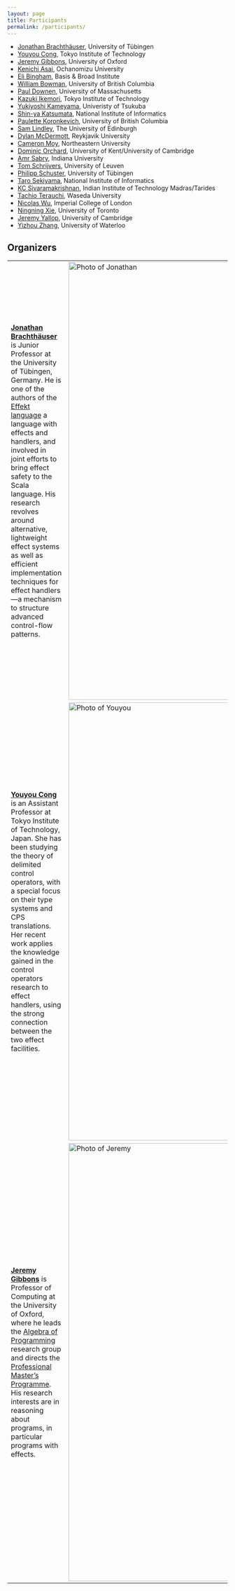 ```yaml
---
layout: page
title: Participants
permalink: /participants/
---
```


- [Jonathan Brachthäuser](https://se.informatik.uni-tuebingen.de/team/brachthaeuser/), University of Tübingen
- [Youyou Cong](https://prg.is.titech.ac.jp/people/cong/), Tokyo Institute of Technology
- [Jeremy Gibbons](https://www.cs.ox.ac.uk/jeremy.gibbons/), University of Oxford
- [Kenichi Asai](https://pllab.is.ocha.ac.jp/~asai/), Ochanomizu University
- [Eli Bingham](https://mltrain.cc/speakers/eli-bingham/), Basis & Broad Institute
- [William Bowman](https://www.williamjbowman.com/), University of British Columbia
- [Paul Downen](https://www.pauldownen.com/), University of Massachusetts
- [Kazuki Ikemori](https://kadu-v.github.io/kikemori/), Tokyo Institute of Technology
- [Yukiyoshi Kameyama](http://www.cs.tsukuba.ac.jp/~kam/), Univeristy of Tsukuba
- [Shin-ya Katsumata](http://group-mmm.org/~s-katsumata/index-e.html), National Institute of Informatics
- [Paulette Koronkevich](https://koronkevi.ch/), University of British Columbia
- [Sam Lindley](https://homepages.inf.ed.ac.uk/slindley/), The University of Edinburgh
- [Dylan McDermott](https://dylanm.org/), Reykjavik University
- [Cameron Moy](https://camoy.name/), Northeastern University
- [Dominic Orchard](https://www.kent.ac.uk/computing/people/3074/orchard-dominic), University of Kent/University of Cambridge
- [Amr Sabry](https://legacy.cs.indiana.edu/~sabry/), Indiana University
- [Tom Schrijvers](https://people.cs.kuleuven.be/~tom.schrijvers/), University of Leuven
- [Philipp Schuster](https://ps.informatik.uni-tuebingen.de/team/schuster/), University of Tübingen
- [Taro Sekiyama](https://researchmap.jp/t-sekiym/?lang=english), National Institute of Informatics
- [KC Sivaramakrishnan](https://kcsrk.info/), Indian Institute of Technology Madras/Tarides
- [Tachio  Terauchi](http://www.f.waseda.jp/terauchi/), Waseda University
- [Nicolas Wu](https://www.imperial.ac.uk/people/n.wu), Imperial College of London
- [Ningning Xie](https://xnning.github.io/), University of Toronto
- [Jeremy Yallop](https://www.cl.cam.ac.uk/~jdy22/), University of Cambridge
- [Yizhou Zhang](https://cs.uwaterloo.ca/~yizhou/), University of Waterloo

## Organizers

<table style="border:none;">
<tr style="border:none;">
<td style="border:none;">
<a href="https://se.informatik.uni-tuebingen.de/team/brachthaeuser/"><strong>Jonathan Brachthäuser</strong></a> is Junior Professor at the University of Tübingen, Germany. 
He is one of the authors of the <a href="https://effekt-lang.org">Effekt language</a> a language with effects and handlers, and involved in joint efforts to bring effect safety to the Scala language.
His research revolves around alternative, lightweight effect systems as well as efficient implementation techniques for effect handlers—a mechanism to structure advanced control-flow patterns.
</td>
<td style="border:none;"><img src="/shonan-203-website/jb.jpg" alt="Photo of Jonathan" width="1000"></td>
</tr>
<tr style="border:none;">
<td style="border:none;">
<a href="https://prg.is.titech.ac.jp/people/cong/"><strong>Youyou Cong</strong></a> is an Assistant Professor at Tokyo Institute of Technology, Japan.  She has been studying the theory of delimited control operators, with a special focus on their type systems and CPS translations.  Her recent work applies the knowledge gained in the control operators research to effect handlers, using the strong connection between the two effect facilities.
</td>
<td style="border:none;"><img src="/shonan-203-website/yc.jpg" alt="Photo of Youyou" width="1000"></td>
</tr>
<tr style="border:none;">
<td style="border:none;">
<a href="https://www.cs.ox.ac.uk/jeremy.gibbons/"><strong>Jeremy Gibbons</strong></a> is Professor of Computing at the University of Oxford, where he leads the <a href="https://www.cs.ox.ac.uk/activities/algprog/">Algebra of Programming</a> research group and directs the <a href="https://www.cs.ox.ac.uk/softeng/">Professional Master’s Programme</a>. His research interests are in reasoning about programs, in particular programs with effects.
</td>
<td style="border:none;"><img src="/shonan-203-website/jg.jpg" alt="Photo of Jeremy" width="1000"></td>
</tr>
</table>

